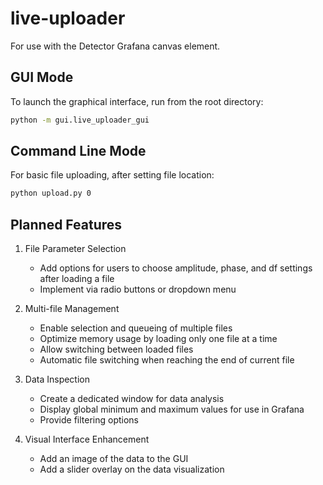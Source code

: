 # live-uploader

For use with the Detector Grafana canvas element.

## GUI Mode

To launch the graphical interface, run from the root directory:

```bash
python -m gui.live_uploader_gui
```

## Command Line Mode

For basic file uploading, after setting file location:

```bash
python upload.py 0
```

## Planned Features

1. File Parameter Selection

    - Add options for users to choose amplitude, phase, and df settings after loading a file
    - Implement via radio buttons or dropdown menu

2. Multi-file Management

    - Enable selection and queueing of multiple files
    - Optimize memory usage by loading only one file at a time
    - Allow switching between loaded files
    - Automatic file switching when reaching the end of current file

3. Data Inspection

    - Create a dedicated window for data analysis
    - Display global minimum and maximum values for use in Grafana
    - Provide filtering options

4. Visual Interface Enhancement

    - Add an image of the data to the GUI
    - Add a slider overlay on the data visualization
